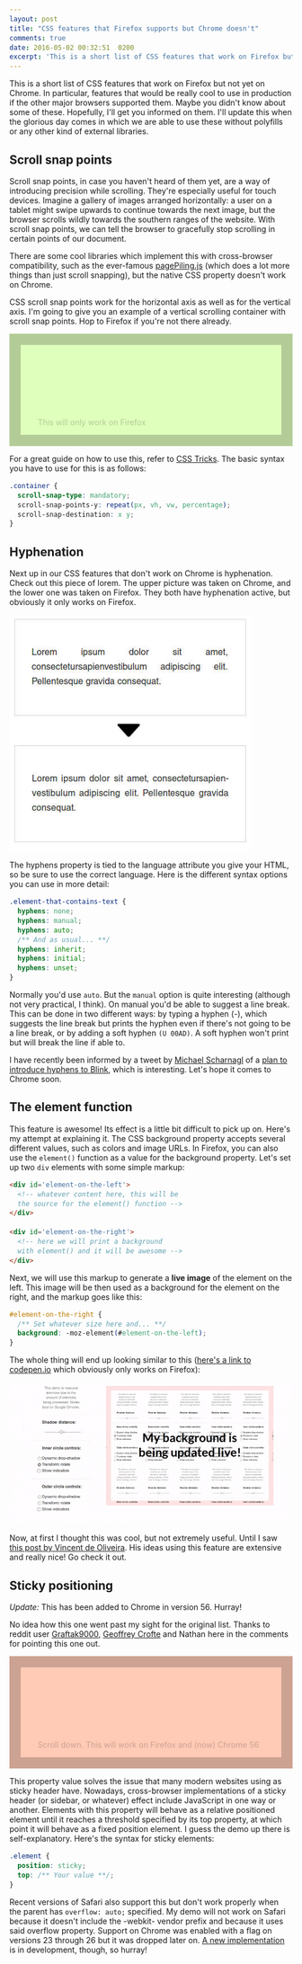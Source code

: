 ```yaml
---
layout: post
title: "CSS features that Firefox supports but Chrome doesn't"
comments: true
date: 2016-05-02 00:32:51  0200
excerpt: 'This is a short list of CSS features that work on Firefox but not yet on Chrome. In particular, features that would be really cool to use in production if the other major browsers supported them.'
---
```


This is a short list of CSS features that work on Firefox but not yet on Chrome. In particular, features that would be really cool to use in production if the other major browsers supported them. Maybe you didn't know about some of these. Hopefully, I'll get you informed on them. I'll update this when the glorious day comes in which we are able to use these without polyfills or any other kind of external libraries.

## Scroll snap points

Scroll snap points, in case you haven't heard of them yet, are a way of introducing precision while scrolling. They're especially useful for touch devices. Imagine a gallery of images arranged horizontally: a user on a tablet might swipe upwards to continue towards the next image, but the browser scrolls wildly towards the southern ranges of the website. With scroll snap points, we can tell the browser to gracefully stop scrolling in certain points of our document.

There are some cool libraries which implement this with cross-browser compatibility, such as the ever-famous [pagePiling.js](https://github.com/alvarotrigo/pagePiling.js) (which does a lot more things than just scroll snapping), but the native CSS property doesn't work on Chrome.

CSS scroll snap points work for the horizontal axis as well as for the vertical axis. I'm going to give you an example of a vertical scrolling container with scroll snap points. Hop to Firefox if you're not there already.

<div style="position:relative; max-height:200px; -webkit-overflow-scrolling: touch; scroll-snap-type: mandatory; scroll-snap-destination: 0% 100%; scroll-snap-points-y: repeat(200px); overflow:auto;">
  <p style="position:absolute; bottom:10%; left:10%; color:rgba(0,0,0,0.2);">This will only work on Firefox</p>
  <div style="box-sizing:border-box; border:20px solid rgba(0,0,0,0.2); width:100%; height:200px; background:#DFFFBC;">
  </div>
  <div style="box-sizing:border-box; border:20px solid rgba(0,0,0,0.2); width:100%; height:200px; background:#FFCAB6;">
  </div>
  <div style="box-sizing:border-box; border:20px solid rgba(0,0,0,0.2); width:100%; height:200px; background:#CCFFFF;">
  </div>
  <div style="box-sizing:border-box; border:20px solid rgba(0,0,0,0.2); width:100%; height:200px; background:#FFD5FE;">
  </div>
</div>

For a great guide on how to use this, refer to [CSS Tricks](https://css-tricks.com/introducing-css-scroll-snap-points/). The basic syntax you have to use for this is as follows:

```css
.container {
  scroll-snap-type: mandatory;
  scroll-snap-points-y: repeat(px, vh, vw, percentage);
  scroll-snap-destination: x y;
}
```

## Hyphenation

Next up in our CSS features that don't work on Chrome is hyphenation. Check out this piece of lorem. The upper picture was taken on Chrome, and the lower one was taken on Firefox. They both have hyphenation active, but obviously it only works on Firefox.

<div class='post-image post-image--small'>
  <img src='/img/css-features-chrome-firefox/hyphenation.jpg' alt='Hyphenation in Chrome vs Firefox' />
</div>

The hyphens property is tied to the language attribute you give your HTML, so be sure to use the correct language. Here is the different syntax options you can use in more detail:

```css
.element-that-contains-text {
  hyphens: none;
  hyphens: manual;
  hyphens: auto;
  /** And as usual... **/
  hyphens: inherit;
  hyphens: initial;
  hyphens: unset;
}
```

Normally you'd use `auto`. But the `manual` option is quite interesting (although not very practical, I think). On manual you'd be able to suggest a line break. This can be done in two different ways: by typing a hyphen (-), which suggests the line break but prints the hyphen even if there's not going to be a line break, or by adding a soft hyphen `(U 00AD)`. A soft hyphen won't print but will break the line if able to.

I have recently been informed by a tweet by [Michael Scharnagl](https://twitter.com/justmarkup) of a [plan to introduce hyphens to Blink](https://docs.google.com/document/d/1ZgMnNxYxvPJYMOeyxJs8MsfGMNFiDKrz64AySxlCzpk/edit), which is interesting. Let's hope it comes to Chrome soon.

## The element function

This feature is awesome! Its effect is a little bit difficult to pick up on. Here's my attempt at explaining it. The CSS background property accepts several different values, such as colors and image URLs. In Firefox, you can also use the `element()` function as a value for the background property. Let's set up two `div` elements with some simple markup:

```html
<div id='element-on-the-left'>
  <!-- whatever content here, this will be
  the source for the element() function -->
</div>

<div id='element-on-the-right'>
  <!-- here we will print a background
  with element() and it will be awesome -->
</div>
```

Next, we will use this markup to generate a **live image** of the element on the left. This image will be then used as a background for the element on the right, and the markup goes like this:

```css
#element-on-the-right {
  /** Set whatever size here and... **/
  background: -moz-element(#element-on-the-left);
}
```

The whole thing will end up looking similar to this ([here's a link to codepen.io](http://codepen.io/anon/pen/EKOowX) which obviously only works on Firefox):

<div class='post-image'>
  <img src='/img/css-features-chrome-firefox/elementfunction.gif' alt='element() CSS function demo' />
</div>

Now, at first I thought this was cool, but not extremely useful. Until I saw [this post by Vincent de Oliveira](http://iamvdo.me/en/blog/css-element-function). His ideas using this feature are extensive and really nice! Go check it out.

## Sticky positioning

_Update:_ This has been added to Chrome in version 56. Hurray!

No idea how this one went past my sight for the original list. Thanks to reddit user <a href="https://www.reddit.com/user/Graftak9000" target="_blank">Graftak9000</a>, <a href="https://twitter.com/geoffrey_crofte" target="_blank">Geoffrey Crofte</a> and Nathan here in the comments for pointing this one out.

<div style="position:relative; max-height:200px; overflow:auto;">
  <p style="position:absolute; bottom:10%; left:10%; color:rgba(0,0,0,0.2);">Scroll down. This will work on Firefox and (now) Chrome 56 </p>
  <div style="box-sizing:border-box; border:20px solid rgba(0,0,0,0.2); width:100%; height:200px; background:#FFCAB6;">
  </div>
  <div style="box-sizing:border-box; border:20px solid rgba(0,0,0,0.2); width:100%; height:80px; background:#DFFFBC; position:sticky; top:0;">
  <p style="text-align:center; display:block; line-height: 0; color:rgba(0,0,0,0.2);">This sticks to the specified 'top' value without any JS.</p>
  </div>
  <div style="box-sizing:border-box; border:20px solid rgba(0,0,0,0.2); width:100%; height:200px; background:#CCFFFF;">
  </div>
  <div style="box-sizing:border-box; border:20px solid rgba(0,0,0,0.2); width:100%; height:200px; background:#FFD5FE;">
  </div>
</div>

This property value solves the issue that many modern websites using as sticky header have. Nowadays, cross-browser implementations of a sticky header (or sidebar, or whatever) effect include JavaScript in one way or another. Elements with this property will behave as a relative positioned element until it reaches a threshold specified by its top property, at which point it will behave as a fixed position element. I guess the demo up there is self-explanatory. Here's the syntax for sticky elements:

```css
.element {
  position: sticky;
  top: /** Your value **/;
}
```

Recent versions of Safari also support this but don't work properly when the parent has `overflow: auto;` specified. My demo will not work on Safari because it doesn't include the -webkit- vendor prefix and because it uses said overflow property. Support on Chrome was enabled with a flag on versions 23 through 26 but it was dropped later on. [A new implementation](https://developers.google.com/web/updates/2012/08/Stick-your-landings-position-sticky-lands-in-WebKit?hl=en) is in development, though, so hurray!
